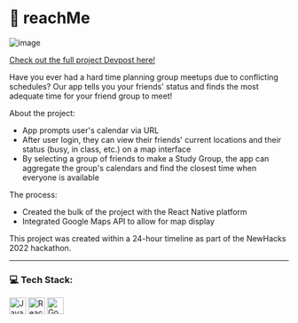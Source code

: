 # 📆 reachMe

![image](https://github.com/maanikg/reachMe/assets/98338848/664f08cf-e3c6-4d30-8ac5-cc27834fb27b)

[Check out the full project Devpost here!](https://devpost.com/software/reachme-62e8b4)

Have you ever had a hard time planning group meetups due to conflicting schedules? Our app tells you your friends' status and finds the most adequate time for your friend group to meet!

About the project:
- App prompts user's calendar via URL
- After user login, they can view their friends' current locations and their status (busy, in class, etc.) on a map interface
- By selecting a group of friends to make a Study Group, the app can aggregate the group's calendars and find the closest time when everyone is available

The process:
- Created the bulk of the project with the React Native platform
- Integrated Google Maps API to allow for map display

This project was created within a 24-hour timeline as part of the NewHacks 2022 hackathon.

----
### 💻 Tech Stack: 
<img src="https://img.shields.io/badge/-JavaScript-31322f?style=flat&logo=javascript&logoColor=F7DF1E" height="30" alt = "Javascript"/> <img src="https://img.shields.io/badge/-React Native-282c34?style=flat&logo=react&logoColor=61DAFB" height="30" alt = "ReactNative" /> 
<img src="https://img.shields.io/badge/-Google Maps API-4285F4?style=flat&logo=googlemaps&logoColor=eb4335" height="30" alt = "GoogleMaps" /> 
